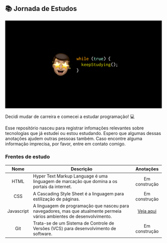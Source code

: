 ## 📚 Jornada de Estudos


![Banner Webdev](./banner.png)

Decidi mudar de carreira e comecei a estudar programação! 💻

Esse repositório nasceu para registrar infomações relevantes sobre tecnologias que já estudei ou estou estudando. 
Espero que algumas dessas anotações ajudem outras pessoas também. Caso encontre alguma informação imprecisa, por favor, entre em contato comigo.

### Frentes de estudo

| Nome       | Descrição                                                                                                               | Anotações  |
|:------------:|-------------------------------------------------------------------------------------------------------------------------|:------------:|
| HTML       | Hyper Text Markup Language é uma linguagem de marcação que domina a os portais da internet.                             | Em construção  |
| CSS        | A Cascading Style Sheet é a linguagem para estilização de páginas.                                                      | Em construção  |
| Javascript | A linguagem de programação que nasceu para navegadores, mas que atualmente permeia vários ambientes de desenvolvimento. | [Veja aqui](https://github.com/leottx/jornada-webdev/blob/master/javascript/javascript.md)  |
| Git        | Trata-se de um Sistema de Controle de Versões (VCS) para desenvolvimento de software.                                   | Em construção  |